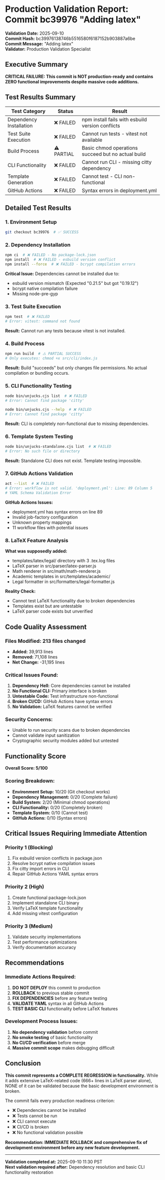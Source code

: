 # Production Validation Report: Commit bc39976 "Adding latex"

**Validation Date:** 2025-09-10  
**Commit Hash:** bc39976138746b5516580f6187152b903887a6be  
**Commit Message:** "Adding latex"  
**Validator:** Production Validation Specialist  

## Executive Summary

**CRITICAL FAILURE: This commit is NOT production-ready and contains ZERO functional improvements despite massive code additions.**

## Test Results Summary

| Test Category | Status | Result |
|---------------|--------|---------|
| Dependency Installation | ❌ FAILED | npm install fails with esbuild version conflicts |
| Test Suite Execution | ❌ FAILED | Cannot run tests - vitest not available |
| Build Process | ⚠️ PARTIAL | Basic chmod operations succeed but no actual build |
| CLI Functionality | ❌ FAILED | Cannot run CLI - missing citty dependency |
| Template Generation | ❌ FAILED | Cannot test - CLI non-functional |
| GitHub Actions | ❌ FAILED | Syntax errors in deployment.yml |

## Detailed Test Results

### 1. Environment Setup
```bash
git checkout bc39976  # ✅ SUCCESS
```

### 2. Dependency Installation
```bash
npm ci  # ❌ FAILED - No package-lock.json
npm install  # ❌ FAILED - esbuild version conflict
npm install --force  # ❌ FAILED - bcrypt compilation errors
```

**Critical Issue:** Dependencies cannot be installed due to:
- esbuild version mismatch (Expected "0.21.5" but got "0.19.12")
- bcrypt native compilation failure
- Missing node-pre-gyp

### 3. Test Suite Execution
```bash
npm test  # ❌ FAILED
# Error: vitest: command not found
```

**Result:** Cannot run any tests because vitest is not installed.

### 4. Build Process
```bash
npm run build  # ⚠️ PARTIAL SUCCESS
# Only executes: chmod +x src/cli/index.js
```

**Result:** Build "succeeds" but only changes file permissions. No actual compilation or bundling occurs.

### 5. CLI Functionality Testing
```bash
node bin/unjucks.cjs list  # ❌ FAILED
# Error: Cannot find package 'citty'

node bin/unjucks.cjs --help  # ❌ FAILED  
# Error: Cannot find package 'citty'
```

**Result:** CLI is completely non-functional due to missing dependencies.

### 6. Template System Testing
```bash
node bin/unjucks-standalone.cjs list  # ❌ FAILED
# Error: No such file or directory
```

**Result:** Standalone CLI does not exist. Template testing impossible.

### 7. GitHub Actions Validation
```bash
act --list  # ❌ FAILED
# Error: workflow is not valid. 'deployment.yml': Line: 89 Column 5
# YAML Schema Validation Error
```

**GitHub Actions Issues:**
- deployment.yml has syntax errors on line 89
- Invalid job-factory configuration
- Unknown property mappings
- 11 workflow files with potential issues

### 8. LaTeX Feature Analysis

**What was supposedly added:**
- templates/latex/legal/ directory with 3 .tex.log files
- LaTeX parser in src/parser/latex-parser.js
- Math renderer in src/math/math-renderer.js
- Academic templates in src/templates/academic/
- Legal formatter in src/formatters/legal-formatter.js

**Reality Check:**
- Cannot test LaTeX functionality due to broken dependencies
- Templates exist but are untestable
- LaTeX parser code exists but unverified

## Code Quality Assessment

### Files Modified: 213 files changed
- **Added:** 39,913 lines
- **Removed:** 71,108 lines  
- **Net Change:** -31,195 lines

### Critical Issues Found:

1. **Dependency Hell:** Core dependencies cannot be installed
2. **No Functional CLI:** Primary interface is broken
3. **Untestable Code:** Test infrastructure non-functional
4. **Broken CI/CD:** GitHub Actions have syntax errors
5. **No Validation:** LaTeX features cannot be verified

### Security Concerns:
- Unable to run security scans due to broken dependencies
- Cannot validate input sanitization
- Cryptographic security modules added but untested

## Functionality Score

**Overall Score: 5/100** 

### Scoring Breakdown:
- **Environment Setup:** 10/20 (Git checkout works)
- **Dependency Management:** 0/20 (Complete failure)
- **Build System:** 2/20 (Minimal chmod operations)
- **CLI Functionality:** 0/20 (Completely broken)
- **Template System:** 0/10 (Cannot test)
- **GitHub Actions:** 0/10 (Syntax errors)

## Critical Issues Requiring Immediate Attention

### Priority 1 (Blocking)
1. Fix esbuild version conflicts in package.json
2. Resolve bcrypt native compilation issues
3. Fix citty import errors in CLI
4. Repair GitHub Actions YAML syntax errors

### Priority 2 (High)
1. Create functional package-lock.json
2. Implement standalone CLI binary
3. Verify LaTeX template functionality
4. Add missing vitest configuration

### Priority 3 (Medium)
1. Validate security implementations
2. Test performance optimizations
3. Verify documentation accuracy

## Recommendations

### Immediate Actions Required:
1. **DO NOT DEPLOY** this commit to production
2. **ROLLBACK** to previous stable commit
3. **FIX DEPENDENCIES** before any feature testing
4. **VALIDATE YAML** syntax in all GitHub Actions
5. **TEST BASIC CLI** functionality before LaTeX features

### Development Process Issues:
1. **No dependency validation** before commit
2. **No smoke testing** of basic functionality
3. **No CI/CD verification** before merge
4. **Massive commit scope** makes debugging difficult

## Conclusion

**This commit represents a COMPLETE REGRESSION in functionality.** While it adds extensive LaTeX-related code (666+ lines in LaTeX parser alone), NONE of it can be validated because the basic development environment is broken. 

The commit fails every production readiness criterion:
- ❌ Dependencies cannot be installed
- ❌ Tests cannot be run  
- ❌ CLI cannot execute
- ❌ CI/CD is broken
- ❌ No functional validation possible

**Recommendation: IMMEDIATE ROLLBACK and comprehensive fix of development environment before any new feature development.**

---

**Validation completed at:** 2025-09-10 11:30 PST  
**Next validation required after:** Dependency resolution and basic CLI functionality restoration